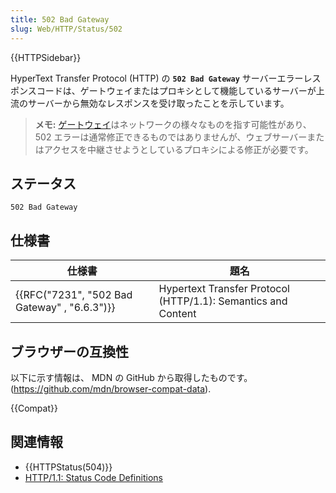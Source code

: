 ```yaml
---
title: 502 Bad Gateway
slug: Web/HTTP/Status/502
---
```


{{HTTPSidebar}}

HyperText Transfer Protocol (HTTP) の **`502 Bad Gateway`** サーバーエラーレスポンスコードは、ゲートウェイまたはプロキシとして機能しているサーバーが上流のサーバーから無効なレスポンスを受け取ったことを示しています。

> **メモ:** [ゲートウェイ](https://ja.wikipedia.org/wiki/ゲートウェイ)はネットワークの様々なものを指す可能性があり、 502 エラーは通常修正できるものではありませんが、ウェブサーバーまたはアクセスを中継させようとしているプロキシによる修正が必要です。

## ステータス

```
502 Bad Gateway
```

## 仕様書

| 仕様書                                       | 題名                                                          |
| -------------------------------------------- | ------------------------------------------------------------- |
| {{RFC("7231", "502 Bad Gateway" , "6.6.3")}} | Hypertext Transfer Protocol (HTTP/1.1): Semantics and Content |

## ブラウザーの互換性

以下に示す情報は、 MDN の GitHub から取得したものです。 (<https://github.com/mdn/browser-compat-data>).

{{Compat}}

## 関連情報

- {{HTTPStatus(504)}}
- [HTTP/1.1: Status Code Definitions](https://www.w3.org/Protocols/rfc2616/rfc2616-sec10.html)
